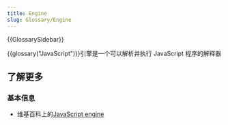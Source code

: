 ```yaml
---
title: Engine
slug: Glossary/Engine
---
```


{{GlossarySidebar}}

{{glossary("JavaScript")}}引擎是一个可以解析并执行 JavaScript 程序的解释器

## 了解更多

### 基本信息

- 维基百科上的[JavaScript engine](https://zh.wikipedia.org/wiki/JavaScript_engine)
